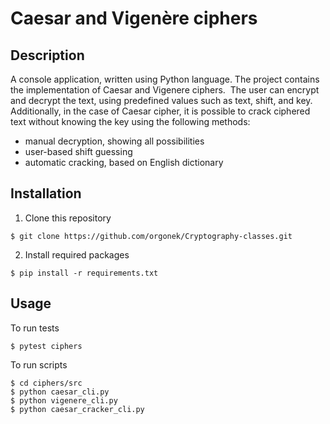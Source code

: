 # Caesar and Vigenère ciphers	
## Description

A console application, written using Python language. The project contains the implementation of Caesar and Vigenere ciphers. 
The user can encrypt and decrypt the text, using predefined values such as text, shift, and key. 
Additionally, in the case of Caesar cipher, it is possible to crack ciphered text without knowing the key using the following methods:

- manual decryption, showing all possibilities 
- user-based shift guessing
- automatic cracking, based on English dictionary

## Installation

1. Clone this repository
```console
$ git clone https://github.com/orgonek/Cryptography-classes.git
```
2. Install required packages
```console
$ pip install -r requirements.txt 
```

## Usage
To run tests
```console
$ pytest ciphers
```
To run scripts
```console
$ cd ciphers/src
$ python caesar_cli.py 
$ python vigenere_cli.py 
$ python caesar_cracker_cli.py 
```



